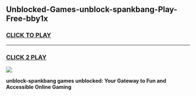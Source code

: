 
## Unblocked-Games-unblock-spankbang-Play-Free-bby1x
<h3>
<a href="https://premium76.site?title=unblock-spankbang&ref=12A">CLICK TO PLAY</a></h3>
<hr>

<h3>
<a href="https://premium76.site?title=unblock-spankbang&ref=12A">CLICK 2 PLAY</a>
  
</h3>

<a href="https://premium76.site?title=unblock-spankbang&ref=12A"><img src="https://clearcache.store/games.png"></a>


**unblock-spankbang games unblocked: Your Gateway to Fun and Accessible Online Gaming**

